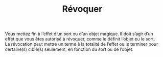 ﻿---
title: Révoquer
titleEn: Dismiss
id: AjLSHZSWQ90exdLo
group: actions
---
<p>Vous mettez fin à l’effet d’un sort ou d’un objet magique. Il doit s’agir d’un effet que vous êtes autorisé à révoquer, comme le définit l’objet ou le sort. La révocation peut mettre un terme à la totalité de l’effet ou le terminer pour certaine(s) cible(s) seulement, en fonction du sort ou de l’objet.</p>
